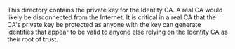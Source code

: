 This directory contains the private key for the Identity CA.  A real CA would 
likely be disconnected from the Internet.  It is critical in a real CA that
the CA's private key be protected as anyone with the key can generate 
identities that appear to be valid to anyone else relying on the Identity CA
as their root of trust.